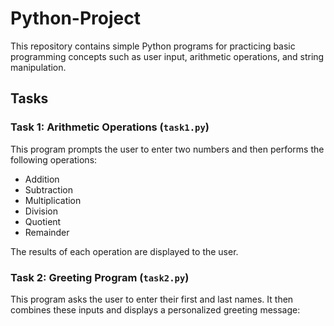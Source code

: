 # Python-Project

This repository contains simple Python programs for practicing basic programming concepts such as user input, arithmetic operations, and string manipulation.

## Tasks

### Task 1: Arithmetic Operations (`task1.py`)

This program prompts the user to enter two numbers and then performs the following operations:

- Addition
- Subtraction
- Multiplication
- Division
- Quotient 
- Remainder

The results of each operation are displayed to the user.

### Task 2: Greeting Program (`task2.py`)

This program asks the user to enter their first and last names. It then combines these inputs and displays a personalized greeting message:
